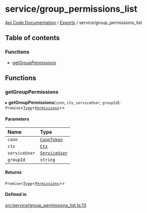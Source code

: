 # service/group\_permissions\_list
 
[Api Code Documentation](../README.md) / [Exports](../modules.md) / service/group\_permissions\_list

## Table of contents

### Functions

- [getGroupPermissions](service_group_permissions_list.md#getgrouppermissions)

## Functions

### getGroupPermissions

▸ **getGroupPermissions**(`conn`, `ctx`, `serviceUser`, `groupId`): `Promise`\<[`Type`](result.md#type)\<[`Permissions`](service_domain_permissions.md#permissions)\>\>

#### Parameters

| Name | Type |
| :------ | :------ |
| `conn` | [`ConnToken`](service_conn.md#conntoken) |
| `ctx` | [`Ctx`](../interfaces/lib_ctx.Ctx.md) |
| `serviceUser` | [`ServiceUser`](../interfaces/service_domain_organization_service_user.ServiceUser.md) |
| `groupId` | `string` |

#### Returns

`Promise`\<[`Type`](result.md#type)\<[`Permissions`](service_domain_permissions.md#permissions)\>\>

#### Defined in

[src/service/group_permissions_list.ts:13](https://github.com/openkfw/TruBudget/blob/2e43ea7/api/src/service/group_permissions_list.ts#L13)
